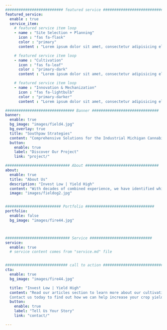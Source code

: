 ```yaml
---
########################## featured service ############################
featured_service:
  enable : true
  service_item:
    # featured service item loop
    - name : "Site Selection + Planning"
      icon : "fas fa-flask"
      color : "primary"
      content : "Lorem ipsum dolor sit amet, consectetur adipisicing elit. Saepe enim impedit repudiandae omnis est temporibus."

    # featured service item loop
    - name : "Cultivation"
      icon : "fas fa-leaf"
      color : "primary-dark"
      content : "Lorem ipsum dolor sit amet, consectetur adipisicing elit. Saepe enim impedit repudiandae omnis est temporibus."

    # featured service item loop
    - name : "Innovation & Mechanization"
      icon : "fas fa-lightbulb"
      color : "primary-darker"
      content : "Lorem ipsum dolor sit amet, consectetur adipisicing elit. Saepe enim impedit repudiandae omnis est temporibus."

############################### Banner ##############################
banner:
  enable: true
  bg_image: "images/field4.jpg"
  bg_overlay: true
  title: "Southpaw Strategies"
  content: "Comprehensive Solutions for the Industrial Michigan Cannabis Market"
  button:
    enable: true
    label: "Discover Our Project"
    link: "project/"

############################# About #################################
about:
  enable: true
  title: "About Us"
  description: "Invest Low | Yield High"
  content: "With decades of combined experience, we have identified which processes are able to be automated, and which still require the human touch—where expertise, intuition, and adaptability make the critical difference in ensuring quality and precision."
  image: "images/fieldog2.jpg"


######################### Portfolio ###############################
portfolio:
  enable: false
  bg_image: "images/fire44.jpg"



############################# Service ############################
service:
  enable: true
  # service content comes from "service.md" file


############################ call to action ###########################
cta:
  enable: true
  bg_image: "images/fire44.jpg"

  title: "Invest Low | Yield High"
  content: "Read our articles section to learn more about our cultivation methodology and what we can bring to a project. <br>
  Contact us today to find out how we can help increase your crop yields."
  button:
    enable: true
    label: "Tell Us Your Story"
    link: "contact/"

---
```

